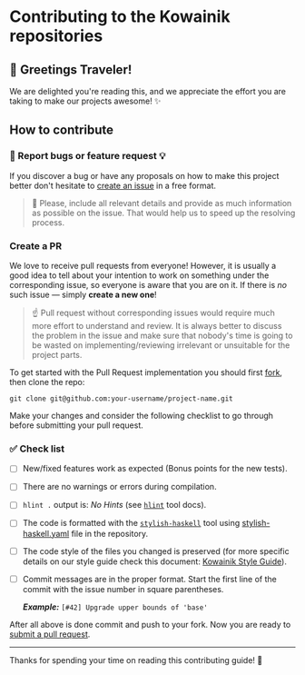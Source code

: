 # Contributing to the Kowainik repositories

## :wave: Greetings Traveler!

We are delighted you're reading this, and we appreciate the effort you are
taking to make our projects awesome! :sparkles:

## How to contribute

### :bug: Report bugs or feature request :bulb:

If you discover a bug or have any proposals on how to make this project better
don't hesitate to [create an issue](https://help.github.com/en/github/managing-your-work-on-github/creating-an-issue)
in a free format.

> 📝 Please, include all relevant details and provide as much information as possible on the issue.
That would help us to speed up the resolving process.

### Create a PR

We love to receive pull requests from everyone! However, it is usually a good idea
to tell about your intention to work on something under the corresponding
issue, so everyone is aware that you are on it. If there is _no_ such issue — simply
__create a new one__!

> ☝ Pull request without corresponding issues would require much more effort to understand
and review. It is always better to discuss the problem in the issue and make sure that nobody's
time is going to be wasted on implementing/reviewing irrelevant or unsuitable for the project parts.

To get started with the Pull Request implementation you should first
[fork](https://help.github.com/en/github/getting-started-with-github/fork-a-repo),
then clone the repo:

    git clone git@github.com:your-username/project-name.git

Make your changes and consider the following checklist to go through
before submitting your pull request.

### :white_check_mark: Check list

- [ ] New/fixed features work as expected (Bonus points for the new tests).
- [ ] There are no warnings or errors during compilation.
- [ ] `hlint .` output is: _No Hints_ (see [`hlint`][hlint] tool docs).
- [ ] The code is formatted with the [`stylish-haskell`][stylish-tool] tool
      using [stylish-haskell.yaml][stylish] file in the repository.
- [ ] The code style of the files you changed is preserved (for more specific
      details on our style guide check this document: [Kowainik Style Guide][style-guide]).
- [ ] Commit messages are in the proper format.
      Start the first line of the commit with the issue number in square parentheses.

    **_Example:_** `[#42] Upgrade upper bounds of 'base'`

After all above is done commit and push to your fork.
Now you are ready to [submit a pull request](https://help.github.com/en/github/collaborating-with-issues-and-pull-requests/creating-a-pull-request).

----------
Thanks for spending your time on reading this contributing guide! :sparkling_heart:

[stylish]: .stylish-haskell.yaml
[stylish-tool]: http://hackage.haskell.org/package/stylish-haskell
[hlint]: http://hackage.haskell.org/package/hlint
[style-guide]: https://github.com/kowainik/org/blob/master/style-guide.md#haskell-style-guide
